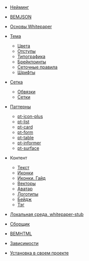 * [Нейминг](naming.md)
* [BEMJSON](bemjson.md)

* [Основы Whitepaper](whitepaper.md)

* [Тема](theme.md)
	* [Цвета](theme-color.md)
	* [Отступы](theme-space.md)
	* [Типографика](theme-text.md)
	* [Брейкпоинты](theme-breakpoint.md)
	* [Сеточные правила](theme-gap.md)
	* [Шрифты](theme-font.md)

* [Сетка](layout.md)
	* [Обвязки](layout-outer.md)
	* [Сетки](layout-inner.md)

* [Паттерны](patterns.md)
	* [pt-icon-plus](pt-icon-plus.md)
	* [pt-list](pt-list.md)
	* [pt-card](pt-card.md)
	* [pt-form](pt-form.md)
	* [pt-table](pt-table.md)
	* [pt-informer](pt-informer.md)
	* [pt-surface](pt-surface.md)
	<!-- * [Как создать новый паттерн](patterns-new.md) -->

* Контент
	* [Текст](content-text.md)
	* [Иконки](content-icons.md)
	* [Иконки. Гайд](content-icon-guide.md)
	* [Векторы](content-vectors.md)
	<!-- * [Векторы. Гайд](content-vectors-guide.md) -->
    * [Аватар](content-avatar.md)
	* [Логотипы](content-logo.md)
	* [Бейдж](content-badge.md)
	* [Тэг](content-tag.md)

* [Локальная среда, whitepaper-stub](whitepaper-stub.md)

* [Сборщик](sborshik.md)

* [BEMHTML](bemhtml.md)

* [Зависимости](dependencies.md)

<!-- * [BEMTREE](bemtree.md) -->

<!-- * [i-bem (или JS)](js.md) -->

* [Установка в своем проекте](install.md)
